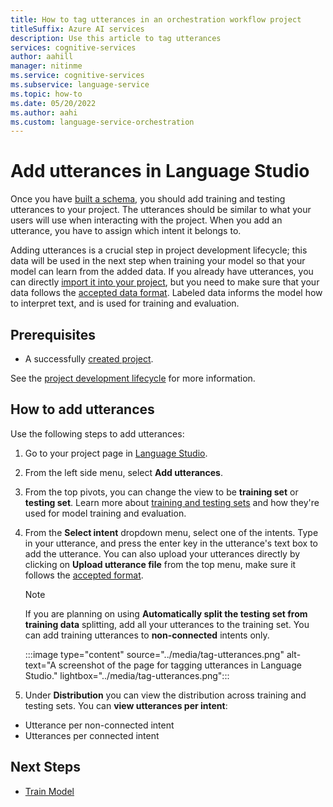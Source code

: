 ```yaml
---
title: How to tag utterances in an orchestration workflow project
titleSuffix: Azure AI services
description: Use this article to tag utterances
services: cognitive-services
author: aahill
manager: nitinme
ms.service: cognitive-services
ms.subservice: language-service
ms.topic: how-to
ms.date: 05/20/2022
ms.author: aahi
ms.custom: language-service-orchestration
---
```


# Add utterances in Language Studio

Once you have [built a schema](build-schema.md), you should add training and testing utterances to your project. The utterances should be similar to what your users will use when interacting with the project. When you add an utterance, you have to assign which intent it belongs to.

Adding utterances is a crucial step in project development lifecycle; this data will be used in the next step when training your model so that your model can learn from the added data. If you already have utterances, you can directly [import it into your project](create-project.md#import-an-orchestration-workflow-project), but you need to make sure that your data follows the [accepted data format](../concepts/data-formats.md). Labeled data informs the model how to interpret text, and is used for training and evaluation.

## Prerequisites

* A successfully [created project](create-project.md).

See the [project development lifecycle](../overview.md#project-development-lifecycle) for more information.


## How to add utterances

Use the following steps to add utterances:

1. Go to your project page in [Language Studio](https://aka.ms/languageStudio).

2. From the left side menu, select **Add utterances**.

3. From the top pivots, you can change the view to be **training set** or **testing set**.  Learn more about [training and testing sets](train-model.md#data-splitting) and how they're used for model training and evaluation.

3. From the **Select intent** dropdown menu, select one of the intents. Type in your utterance, and press the enter key in the utterance's text box to add the utterance. You can also upload your utterances directly by clicking on **Upload utterance file** from the top menu, make sure it follows the [accepted format](../concepts/data-formats.md#utterance-format).
    
    > [!Note]
    > If you are planning on using **Automatically split the testing set from training data** splitting, add all your utterances to the training set.
    > You can add training utterances to **non-connected** intents only.
        
    :::image type="content" source="../media/tag-utterances.png" alt-text="A screenshot of the page for tagging utterances in Language Studio." lightbox="../media/tag-utterances.png":::
   
5. Under **Distribution** you can view the distribution across training and testing sets. You can **view utterances per intent**:

* Utterance per non-connected intent
* Utterances per connected intent

## Next Steps
* [Train Model](./train-model.md)
